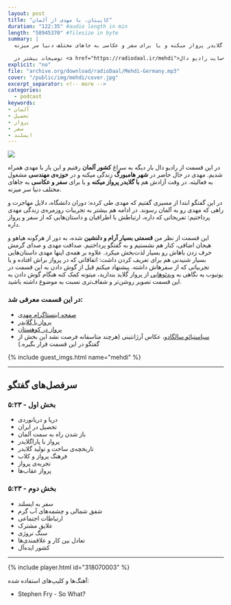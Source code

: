 ```yaml
---
layout: post
title: "کاپیتان، با مهدی از آلمان"
duration: "122:35" #audio length in min
length: "58945370" #filesize in byte
summary: |
  در این قسمت از رادیو دال بار دیگه به سراغ کشور آلمان رفتیم و این بار با مهدی همراه شدیم. مهدی در حال حاضر در شهر هامبورگ زندگی میکنه و در حوزه‌ی مهندسی مشغول به فعالیته. در وقت آزادش هم با گلایدر پرواز میکنه و یا برای سفر و عکاسی به جاهای مختلف دنیا سر میزنه.
  
  توضیحات بیشتر در <a href="https://radiodaal.ir/mehdi">سایت رادیو دال</a>.
explicit: "no"
file: "archive.org/download/radioDaal/Mehdi-Germany.mp3"
cover: "/public/img/mehdi/cover.jpg"
excerpt_separator: <!-- more -->
categories:
  - podcast
keywords:
- آلمان
- تحصیل
- پرواز
- سفر
- ایسلند
---
```


<img src="{{ page.cover }}" class="cover-img"/>

در این قسمت از رادیو دال بار دیگه به سراغ **کشور آلمان** رفتیم و این بار با مهدی همراه شدیم. مهدی در حال حاضر در **شهر هامبورگ** زندگی میکنه و در **حوزه‌ی مهندسی** مشغول به فعالیته. در وقت آزادش هم **با گلایدر پرواز میکنه** و یا برای **سفر و عکاسی** به جاهای مختلف دنیا سر میزنه.

در این گفتگو ابتدا از مسیری گفتیم که مهدی طی کرده: دوران دانشگاه، دلایل مهاجرت و راهی که مهدی رو به آلمان رسوند. در ادامه هم بیشتر به تجربیات روزمره‌ی زندگی مهدی پرداختیم: تفریحاتی که داره، ارتباطش با اطرافیان و داستان‌هایی که از سفر و پرواز داره.

<!-- more -->

این قسمت از نظر من **قسمتی بسیار آرام و دلنشین** شده، به دور از هرگونه هیاهو و هیجان اضافی، کنار هم نشستیم و به گفتگو پرداختیم. صداقت مهدی و صدای گرمش حرف زدن باهاش رو بسیار لذت‌بخش میکرد. علاوه بر همه‌ی اینها مهدی داستان‌هایی بسیار شنیدنی هم برای تعریف کردن داشت: اتفاقاتی که در پرواز براش افتاده و یا تجربیاتی که از سفرهاش داشته. پیشنهاد میکنم قبل از گوش دادن به این قسمت در یوتیوب یه نگاهی به [ویدئوهایی](https://www.youtube.com/watch?v=ppzNIGbgm8I) از پرواز گلاید بندازید، میتونه کمک کنه هنگام گوش دادن به این قسمت تصویر روشن‌تر و شفاف‌تری نسبت به موضوع داشته باشید.

### در این قسمت معرفی شد:

- [صفحه اینستاگرام مهدی](https://instagram.com/mehymore)
- [پرواز با گلایدر](https://www.youtube.com/watch?v=b4YrpmhgNGs&t=432s)
- [پرواز در کوهستان](https://www.youtube.com/watch?v=giJdNLORNwA)
- [سباستیائو سالگادو](https://en.wikipedia.org/wiki/Sebasti%C3%A3o_Salgado)، عکاس آرژانتینی (هرچند متاسفانه فرصت نشد این بخش از گفتگو در این قسمت قرار بگیره.)

{% include guest_imgs.html name="mehdi" %}

---

## سرفصل‌های گفتگو
### بخش اول - ۵:۲۳
- دریا و دریانوردی
- تحصیل در ایران
- باز شدن راه به سمت آلمان
- پرواز با پاراگلایدر
- تاریخچه‌ی ساخت و تولید گلایدر
- فرهنگ پرواز و کلاب
- تجربه‌ی پرواز
- پرواز عقاب‌ها

### بخش دوم - ۵:۲۳
- سفر به ایسلند
- شفق شمالی و چشمه‌های آب گرم
- ارتباطات اجتماعی
- علایق مشترک
- سنگ نروژی
- تعادل بین کار و علاقمندی‌ها
- کشور ایده‌آل

---

{% include player.html id="318070003" %}

آهنگ‌ها و کلیپ‌های استفاده شده:

<div dir="ltr">
<ul>
  <li>Stephen Fry - So What?</li>
</ul>
</div>
